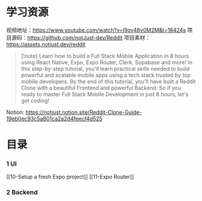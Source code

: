 # 学习资源

视频地址：https://www.youtube.com/watch?v=l9ov48v0M2M&t=18424s 
项目源码：https://github.com/notJust-dev/Reddit 
项目素材：https://assets.notjust.dev/reddit

> [!note] Learn how to build a Full Stack Mobile Application in 8 hours using React Native, Expo, Expo Router, Clerk, Supabase and more! In this step-by-step tutorial, you'll learn practical skills needed to build powerful and scalable mobile apps using a tech stack trusted by top mobile developers. By the end of this tutorial, you'll have built a Reddit Clone with a beautiful Frontend and powerful Backend. So if you ready to master Full Stack Mobile Development in just 8 hours, let's get coding!

Notion: https://notjust.notion.site/Reddit-Clone-Guide-19eb0ec93c5a801ca2a2d4feecf4d525

# 目录
### 1 UI
[[10-Setup a fresh Expo project]]
[[11-Expo Router]]

### 2 Backend

